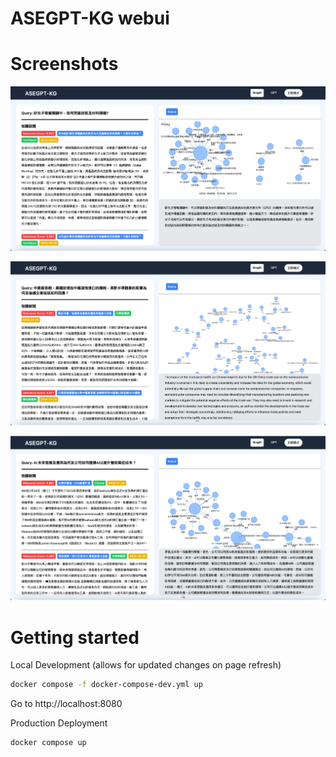 # ASEGPT-KG webui

# Screenshots

![Case Study 1](./screenshots/frontend-case-study-1.png)

![Case Study 2](./screenshots/frontend-case-study-2.png)

![Case Study 3](./screenshots/frontend-case-study-3.png)

# Getting started

Local Development (allows for updated changes on page refresh)

```bash
docker compose -f docker-compose-dev.yml up
```

Go to http://localhost:8080

Production Deployment

```bash
docker compose up
```
